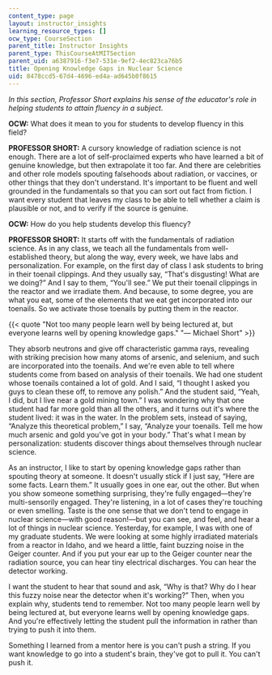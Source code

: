 ```yaml
---
content_type: page
layout: instructor_insights
learning_resource_types: []
ocw_type: CourseSection
parent_title: Instructor Insights
parent_type: ThisCourseAtMITSection
parent_uid: a6387916-f3e7-531e-9ef2-4ec823ca76b5
title: Opening Knowledge Gaps in Nuclear Science
uid: 8478ccd5-67d4-4696-ed4a-ad645b0f8615
---
```


_In this section, Professor Short explains his sense of the educator's role in helping students to attain fluency in a subject_.

**OCW:** What does it mean to you for students to develop fluency in this field?

**PROFESSOR SHORT:** A cursory knowledge of radiation science is not enough. There are a lot of self-proclaimed experts who have learned a bit of genuine knowledge, but then extrapolate it too far. And there are celebrities and other role models spouting falsehoods about radiation, or vaccines, or other things that they don't understand. It's important to be fluent and well grounded in the fundamentals so that you can sort out fact from fiction. I want every student that leaves my class to be able to tell whether a claim is plausible or not, and to verify if the source is genuine.

**OCW:** How do you help students develop this fluency?

**PROFESSOR SHORT:** It starts off with the fundamentals of radiation science. As in any class, we teach all the fundamentals from well-established theory, but along the way, every week, we have labs and personalization. For example, on the first day of class I ask students to bring in their toenail clippings. And they usually say, “That's disgusting! What are we doing?” And I say to them, “You'll see.” We put their toenail clippings in the reactor and we irradiate them. And because, to some degree, you are what you eat, some of the elements that we eat get incorporated into our toenails. So we activate those toenails by putting them in the reactor.

{{< quote "Not too many people learn well by being lectured at, but everyone learns well by opening knowledge gaps." "— Michael Short" >}}

They absorb neutrons and give off characteristic gamma rays, revealing with striking precision how many atoms of arsenic, and selenium, and such are incorporated into the toenails. And we're even able to tell where students come from based on analysis of their toenails. We had one student whose toenails contained a lot of gold. And I said, “I thought I asked you guys to clean these off, to remove any polish.” And the student said, “Yeah, I did, but I live near a gold mining town.” I was wondering why that one student had far more gold than all the others, and it turns out it's where the student lived: it was in the water. In the problem sets, instead of saying, “Analyze this theoretical problem,” I say, “Analyze your toenails. Tell me how much arsenic and gold you've got in your body.” That's what I mean by personalization: students discover things about themselves through nuclear science.

As an instructor, I like to start by opening knowledge gaps rather than spouting theory at someone. It doesn't usually stick if I just say, “Here are some facts. Learn them.” It usually goes in one ear, out the other. But when you show someone something surprising, they're fully engaged—they're multi-sensorily engaged. They're listening, in a lot of cases they're touching or even smelling. Taste is the one sense that we don't tend to engage in nuclear science—with good reason!—but you can see, and feel, and hear a lot of things in nuclear science. Yesterday, for example, I was with one of my graduate students. We were looking at some highly irradiated materials from a reactor in Idaho, and we heard a little, faint buzzing noise in the Geiger counter. And if you put your ear up to the Geiger counter near the radiation source, you can hear tiny electrical discharges. You can hear the detector working.

I want the student to hear that sound and ask, “Why is that? Why do I hear this fuzzy noise near the detector when it's working?” Then, when you explain why, students tend to remember. Not too many people learn well by being lectured at, but everyone learns well by opening knowledge gaps. And you're effectively letting the student pull the information in rather than trying to push it into them.

Something I learned from a mentor here is you can't push a string. If you want knowledge to go into a student's brain, they've got to pull it. You can't push it.